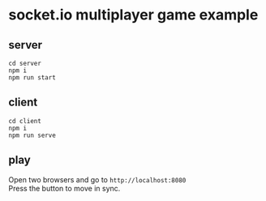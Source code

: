 # socket.io multiplayer game example

## server

`cd server`  
`npm i`  
`npm run start`

## client

`cd client`  
`npm i`  
`npm run serve`

## play

Open two browsers and go to `http://localhost:8080`  
Press the button to move in sync.
